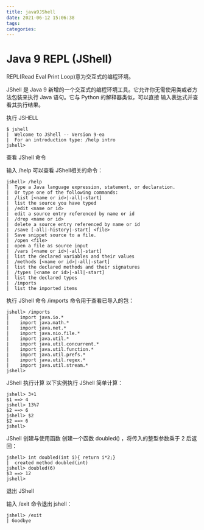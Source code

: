 ```yaml
---
title: java9JShell
date: 2021-06-12 15:06:38
tags:
categories:
---
```

# Java 9 REPL (JShell)
REPL(Read Eval Print Loop)意为交互式的编程环境。

JShell 是 Java 9 新增的一个交互式的编程环境工具。它允许你无需使用类或者方法包装来执行 Java 语句。它与 Python 的解释器类似，可以直接 输入表达式并查看其执行结果。

执行 JSHELL

````
$ jshell
|  Welcome to JShell -- Version 9-ea
|  For an introduction type: /help intro
jshell>

````
查看 JShell 命令

输入 /help 可以查看 JShell相关的命令：
````
jshell> /help
|  Type a Java language expression, statement, or declaration.
|  Or type one of the following commands:
|  /list [<name or id>|-all|-start]
|  list the source you have typed
|  /edit <name or id>
|  edit a source entry referenced by name or id
|  /drop <name or id>
|  delete a source entry referenced by name or id
|  /save [-all|-history|-start] <file>
|  Save snippet source to a file.
|  /open <file>
|  open a file as source input
|  /vars [<name or id>|-all|-start]
|  list the declared variables and their values
|  /methods [<name or id>|-all|-start]
|  list the declared methods and their signatures
|  /types [<name or id>|-all|-start]
|  list the declared types
|  /imports 
|  list the imported items

````
执行 JShell 命令
/imports 命令用于查看已导入的包：

````
jshell> /imports
|    import java.io.*
|    import java.math.*
|    import java.net.*
|    import java.nio.file.*
|    import java.util.*
|    import java.util.concurrent.*
|    import java.util.function.*
|    import java.util.prefs.*
|    import java.util.regex.*
|    import java.util.stream.*
jshell>

````
JShell 执行计算
以下实例执行 JShell 简单计算：

````
jshell> 3+1
$1 ==> 4
jshell> 13%7
$2 ==> 6
jshell> $2
$2 ==> 6
jshell>

````
JShell 创建与使用函数
创建一个函数 doubled() ，将传入的整型参数乘于 2 后返回：

````
jshell> int doubled(int i){ return i*2;}
|  created method doubled(int)
jshell> doubled(6)
$3 ==> 12
jshell>
````
退出 JShell

输入 /exit 命令退出 jshell：

````
jshell> /exit
| Goodbye 

````




